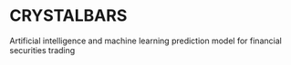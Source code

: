 # CRYSTALBARS
Artificial intelligence and machine learning prediction model for financial securities trading
